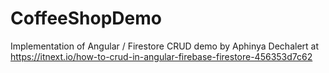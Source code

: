 # CoffeeShopDemo

Implementation of Angular / Firestore CRUD demo by Aphinya Dechalert at 
https://itnext.io/how-to-crud-in-angular-firebase-firestore-456353d7c62